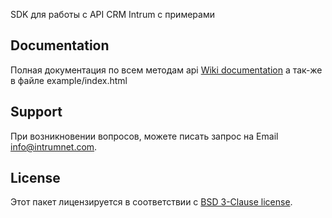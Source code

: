 
SDK для работы с API CRM Intrum с примерами

## Documentation

Полная документация по всем методам api [Wiki documentation](http://www.intrumnet.com/api/) а так-же в файле example/index.html

## Support

При возникновении вопросов, можете писать запрос на Email info@intrumnet.com. 

## License

Этот пакет лицензируется в соответствии с [BSD 3-Clause license](http://opensource.org/licenses/BSD-3-Clause).